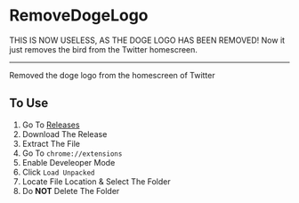 # RemoveDogeLogo
THIS IS NOW USELESS, AS THE DOGE LOGO HAS BEEN REMOVED! Now it just removes the bird from the Twitter homescreen. 

***
Removed the doge logo from the homescreen of Twitter


## To Use
1. Go To [Releases](https://github.com/DamienDavisNeff/RemoveDogeLogo/releases/)
2. Download The Release
3. Extract The File
4. Go To `chrome://extensions`
5. Enable Develeoper Mode
6. Click `Load Unpacked`
7. Locate File Location & Select The Folder
8. Do **NOT** Delete The Folder
